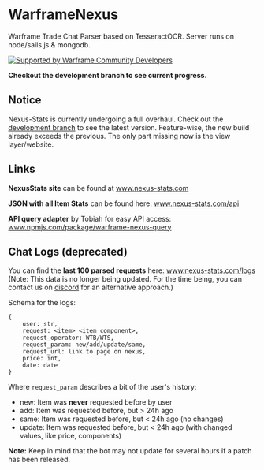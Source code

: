 # WarframeNexus
Warframe Trade Chat Parser based on TesseractOCR. Server runs on node/sails.js & mongodb.

[![Supported by Warframe Community Developers](https://raw.githubusercontent.com/WFCD/banner/master/banner.png)](https://github.com/WFCD "Supported by Warframe Community Developers")

**Checkout the development branch to see current progress.**


## Notice
Nexus-Stats is currently undergoing a full overhaul. Check out the [development branch](https://github.com/nexus-devs/warframe-nexus/tree/development) to see the latest version. Feature-wise, the new build already exceeds the previous. The only part missing now is the view layer/website.


## Links
**NexusStats site** can be found at www.nexus-stats.com

**JSON with all Item Stats** can be found here: www.nexus-stats.com/api

**API query adapter** by Tobiah for easy API access: www.npmjs.com/package/warframe-nexus-query

## Chat Logs (deprecated)

You can find the **last 100 parsed requests** here: www.nexus-stats.com/logs 
(Note: This data is no longer being updated. For the time being, you can contact us on [discord](https://discord.gg/TCxe6P4) for an alternative approach.)

Schema for the logs:
```
{
    user: str,
    request: <item> <item component>,
    request_operator: WTB/WTS,
    request_param: new/add/update/same,
    request_url: link to page on nexus,
    price: int,
    date: date
}
```

Where `request_param` describes a bit of the user's history:
- new: Item was **never** requested before by user
- add: Item was requested before, but > 24h ago
- same: Item was requested before, but < 24h ago (no changes)
- update: Item was requested before, but < 24h ago (with changed values, like price, components)

**Note:** Keep in mind that the bot may not update for several hours if a patch has been released.
